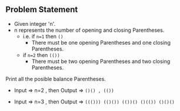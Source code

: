 ## Problem Statement

- Given integer 'n'.
- n represents the number of opening and closing Parentheses.
    - i.e.  if ```n=1``` then ```()```
        - There must be one opening Parentheses and one closing Parentheses.
    - if ```n=2``` then ```(())```
        - There must be two opening Parentheses and two closing Parentheses.

Print all the posible balance Parentheses.

- Input ⇒ n=2 , then 
  Output ⇒ ``` ()() , (()) ```

- Input ⇒ n=3 , then
  Output ⇒  ```((()))
(()())
(())()
()(())
()()()```